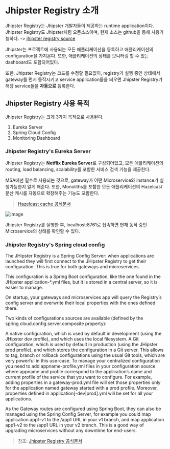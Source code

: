 # Jhipster Registry 소개

Jhipster Registry는 Jhipster 개발자들이 제공하는 runtime application이다. Jhipster Registry도 Jhipster처럼 오픈소스이며, 현재 소스는 github을 통해 사용가능하다. -> [jhipster registry source](https://github.com/jhipster/jhipster-registry)

Jhipster는 프로젝트에 사용되는 모든 애플리케이션을 등록하고 애플리케이션의 configuration을 가져온다. 또한, 애플리케이션의 상태를 모니터링 할 수 있는 dashboard도 포함되어있다.

또한, Jhipster Registry는 코드를 수정할 필요없이, registry가 실행 중인 상태에서 gateway를 먼저 동작시키고 service application들을 띄우면 Jhipster Registry가 해당 service들을 **자동으로** 등록한다. 

## Jhipster Registry 사용 목적

Jhipster Registry는 크게 3가지 목적으로 사용된다.

1. Eureka Server
2. Spring Cloud Config
3. Monitoring Dashboard

### Jhipster Registry's Eureka Server

Jhipster Registry는 **Netflix Eureka Server**로 구성되어있고, 모든 애플리케이션의 routing, load balancing, scalability를 포함한 서비스 검색 기능을 제공한다.

MSA에선 필수로 사용되는 것으로, gateway가 어떤 Microservice와 instance가 실행가능한지 알게 해준다.
또한, Monoliths를 포함한 모든 애플리케이션의 Hazelcast 분산 캐시를 자동으로 확장해주는 기능도 포함한다.
> [Hazelcast cache 공식문서](https://www.jhipster.tech/using-cache/)

![image](https://user-images.githubusercontent.com/18453570/81362681-5f2b3380-911c-11ea-8fe4-5a1178cdb7e3.png)

Jhipster Registry를 실행한 후, localhost:8761로 접속하면 현재 동작 중인 Microservice의 상태를 확인할 수 있다. 

### Jhipster Registry's Spring cloud config


The JHipster Registry is a Spring Config Server: when applications are launched they will first connect to the JHipster Registry to get their configuration. This is true for both gateways and microservices.

This configuration is a Spring Boot configuration, like the one found in the JHipster application-*.yml files, but it is stored in a central server, so it is easier to manage.

On startup, your gateways and microservices app will query the Registry’s config server and overwrite their local properties with the ones defined there.

Two kinds of configurations sources are available (defined by the spring.cloud.config.server.composite property):

A native configuration, which is used by default in development (using the JHipster dev profile), and which uses the local filesystem.
A Git configuration, which is used by default in production (using the JHipster prod profile), and which stores the configuration in a Git server. This allows to tag, branch or rollback configurations using the usual Git tools, which are very powerful in this use-case.
To manage your centralized configuration you need to add appname-profile.yml files in your configuration source where appname and profile correspond to the application’s name and current profile of the service that you want to configure. For example, adding properties in a gateway-prod.yml file will set those properties only for the application named gateway started with a prod profile. Moreover, properties defined in application[-dev|prod].yml will be set for all your applications.

As the Gateway routes are configured using Spring Boot, they can also be managed using the Spring Config Server, for example you could map application app1-v1 to the /app1 URL in your v1 branch, and map application app1-v2 to the /app1 URL in your v2 branch. This is a good way of upgrading microservices without any downtime for end-users.


>참조: [Jhipster Registry 공식문서](https://www.jhipster.tech/jhipster-registry/)
